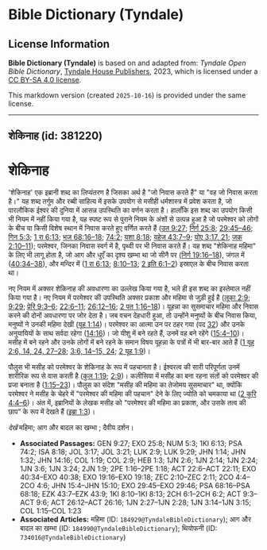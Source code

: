 # Bible Dictionary (Tyndale)

## License Information

**Bible Dictionary (Tyndale)** is based on and adapted from: _Tyndale Open Bible Dictionary_, [Tyndale House Publishers](https://tyndaleopenresources.com/), 2023, which is licensed under a [CC BY-SA 4.0 license](https://creativecommons.org/licenses/by-sa/4.0/legalcode.en).

This markdown version (created `2025-10-16`) is provided under the same license.



--------------------------------

## शेकिनाह (id: 381220)

शेकिनाह
=======

'शेकिनाह' एक इब्रानी शब्द का लिप्यंतरण है जिसका अर्थ है "जो निवास करते हैं" या "वह जो निवास करता है।" यह शब्द तर्गुम और रब्बी साहित्य में इसके उपयोग से मसीही धर्मशास्त्र में प्रवेश करता है, जो पारलौकिक ईश्वर की दुनिया में आसन्न उपस्थिति का वर्णन करता है। हालाँकि इस शब्द का उपयोग किसी भी नियम में नहीं किया गया है, यह स्पष्ट रूप से पुराने नियम के अंशों से उत्पन्न हुआ है जो परमेश्वर को लोगों के बीच या किसी विशेष स्थान में निवास करते हुए वर्णित करते हैं ([उत 9:27](https://ref.ly/Gen9:27); [निर्ग 25:8](https://ref.ly/Exod25:8); [29:45–46](https://ref.ly/Exod29:45-Exod29:46); [गिन 5:3](https://ref.ly/Num5:3); [1 रा 6:13](https://ref.ly/1Kgs6:13); [भज 68:16–18](https://ref.ly/Ps68:16-Ps68:18); [74:2](https://ref.ly/Ps74:2); [यशा 8:18](https://ref.ly/Isa8:18); [यहेज 43:7–9](https://ref.ly/Ezek43:7-Ezek43:9); [योए 3:17, 21](https://ref.ly/Joel3:17,Joel3:21); [जक 2:10–11](https://ref.ly/Zech2:10-Zech2:11)); परमेश्वर, जिनका निवास स्वर्ग में है, पृथ्वी पर भी निवास करते हैं। यह शब्द "शेकिनाह महिमा" के लिए भी लागू होता है, जो आग और धुएँ का दृश्य खम्भा था जो सीनै पर ([निर्ग 19:16–18](https://ref.ly/Exod19:16-Exod19:18)), जंगल में ([40:34–38](https://ref.ly/Exod40:34-Exod40:38)), और मन्दिर में ([1 रा 6:13](https://ref.ly/1Kgs6:13); [8:10–13](https://ref.ly/1Kgs8:10-1Kgs8:13); [2 इति 6:1–2](https://ref.ly/2Chr6:1-2Chr6:2)) इस्राएल के बीच निवास करता था।

नए नियम में अक्सर शेकिनाह की अवधारणा का उल्लेख किया गया है, भले ही इस शब्द का इस्तेमाल नहीं किया गया है। नए नियम में परमेश्वर की उपस्थिति अक्सर प्रकाश और महिमा से जुड़ी हुई है ([लूका 2:9](https://ref.ly/Luke2:9); [9:29](https://ref.ly/Luke9:29); [प्रेरि 9:3–6](https://ref.ly/Acts9:3-Acts9:6); [22:6–11](https://ref.ly/Acts22:6-Acts22:11); [26:12–16](https://ref.ly/Acts26:12-Acts26:16); [2 पत 1:16–18](https://ref.ly/2Pet1:16-2Pet1:18))। यूहन्ना का सुसमाचार महिमा और निवास करने की दोनों अवधारणा पर जोर देता है। जब वचन देहधारी हुआ, तो उन्होंने मनुष्यों के बीच निवास किया, मनुष्यों ने उनकी महिमा देखी ([यूह 1:14](https://ref.ly/John1:14))। परमेश्वर का आत्मा उन पर ठहर गया (पद [32](https://ref.ly/John1:32)) और उनके अनुयायियों के साथ सर्वदा रहेगा ([14:16](https://ref.ly/John14:16))। जो यीशु में बने रहते हैं, उनमें वह बने रहेंगे ([15:4–10](https://ref.ly/John15:4-John15:10))। मसीह में बने रहने और उनके लोगों में बने रहने के समान विषय यूहन्ना के पत्रों में भी बार\-बार आते हैं ([1 यूह 2:6, 14, 24, 27–28](https://ref.ly/1John2:6,1John2:14,1John2:24,1John2:27-1John2:28); [3:6, 14–15, 24](https://ref.ly/1John3:6,1John3:14-1John3:15,1John3:24); [2 यूह 1:9](https://ref.ly/2John1:9))।

पौलुस भी मसीह को परमेश्वर के शेकिनाह के रूप में पहचानता है। ईश्वरत्व की सारी परिपूर्णता उनमें शारीरिक रूप से वास करती है ([कुल 1:19](https://ref.ly/Col1:19); [2:9](https://ref.ly/Col2:9))। कलीसिया में मसीह का बना रहना संतों को परमेश्वर की प्रजा बनाता है ([1:15–23](https://ref.ly/Col1:15-Col1:23))। पौलुस का संदेश "मसीह की महिमा का तेजोमय सुसमाचार" था, क्योंकि परमेश्वर ने मसीह के चेहरे में "परमेश्वर की महिमा की पहचान" देने के लिए ज्योति को चमकाया था ([2 कुरि 4:4–6](https://ref.ly/2Cor4:4-2Cor4:6))। अंत में, इब्रानियों के लेखक मसीह को "परमेश्वर की महिमा का प्रकाश, और उसके तत्व की छाप" के रूप में देखते हैं ([इब्रा 1:3](https://ref.ly/Heb1:3))। 

*देखें* महिमा; आग और बादल का खम्भा ; दैवीय दर्शन।

* **Associated Passages:** GEN 9:27; EXO 25:8; NUM 5:3; 1KI 6:13; PSA 74:2; ISA 8:18; JOL 3:17; JOL 3:21; LUK 2:9; LUK 9:29; JHN 1:14; JHN 1:32; JHN 14:16; COL 1:19; COL 2:9; HEB 1:3; 1JN 2:6; 1JN 2:14; 1JN 2:24; 1JN 3:6; 1JN 3:24; 2JN 1:9; 2PE 1:16–2PE 1:18; ACT 22:6–ACT 22:11; EXO 40:34–EXO 40:38; EXO 19:16–EXO 19:18; ZEC 2:10–ZEC 2:11; 2CO 4:4–2CO 4:6; JHN 15:4–JHN 15:10; EXO 29:45–EXO 29:46; PSA 68:16–PSA 68:18; EZK 43:7–EZK 43:9; 1KI 8:10–1KI 8:13; 2CH 6:1–2CH 6:2; ACT 9:3–ACT 9:6; ACT 26:12–ACT 26:16; 1JN 2:27–1JN 2:28; 1JN 3:14–1JN 3:15; COL 1:15–COL 1:23
* **Associated Articles:** महिमा (ID: `184929@TyndaleBibleDictionary`); आग और बादल का खम्भा (ID: `184990@TyndaleBibleDictionary`); थियोफनी (ID: `734016@TyndaleBibleDictionary`)

